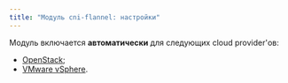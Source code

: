 ```yaml
---
title: "Модуль cni-flannel: настройки"
---
```


Модуль включается **автоматически** для следующих cloud provider'ов:
- [OpenStack](../../modules/030-cloud-provider-openstack/);
- [VMware vSphere](../../modules/030-cloud-provider-vsphere/).

<!-- SCHEMA -->
